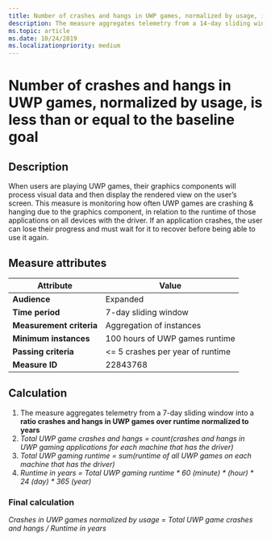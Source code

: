 ```yaml
---
title: Number of crashes and hangs in UWP games, normalized by usage, in a year-long scale
description: The measure aggregates telemetry from a 14-day sliding window into a percentage of machines that haven’t experienced a kernel mode crash 
ms.topic: article
ms.date: 10/24/2019
ms.localizationpriority: medium
---
```


# Number of crashes and hangs in UWP games, normalized by usage, is less than or equal to the baseline goal

## Description

When users are playing UWP games, their graphics components will process visual data and then display the rendered view on the user’s screen. This measure is monitoring how often UWP games are crashing & hanging due to the graphics component, in relation to the runtime of those applications on all devices with the driver. If an application crashes, the user can lose their progress and must wait for it to recover before being able to use it again. 

## Measure attributes

|Attribute|Value|
|----|----|
|**Audience**|Expanded|
|**Time period**|7-day sliding window|
|**Measurement criteria**|Aggregation of instances|
|**Minimum instances**|100 hours of UWP games runtime|
|**Passing criteria**|<= 5 crashes per year of runtime|
|**Measure ID**|22843768|

## Calculation

1. The measure aggregates telemetry from a 7-day sliding window into a **ratio crashes and hangs in UWP games over runtime normalized to years**
2. *Total UWP game crashes and hangs = count(crashes and hangs in UWP gaming applications for each machine that has the driver)*
3. *Total UWP gaming runtime = sum(runtime of all UWP games on each machine that has the driver)*
4. *Runtime in years = Total UWP gaming runtime \* 60 (minute) \* (hour) \* 24 (day) \* 365 (year)*

### Final calculation

*Crashes in UWP games normalized by usage = Total UWP game crashes and hangs / Runtime in years*  
